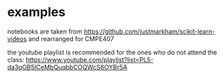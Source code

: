 # examples
notebooks are taken from https://github.com/justmarkham/scikit-learn-videos
and rearranged for CMPE407

the youtube playlist is recommended for the ones who do not attend the class:
https://www.youtube.com/playlist?list=PL5-da3qGB5ICeMbQuqbbCOQWcS6OYBr5A
